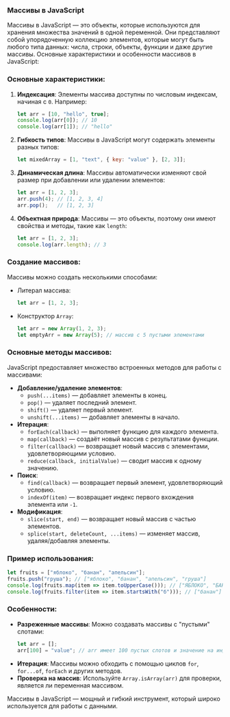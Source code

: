 ### Массивы в JavaScript

Массивы в JavaScript — это объекты, которые используются для хранения множества значений в одной переменной. 
Они представляют собой упорядоченную коллекцию элементов, которые могут быть любого типа данных: числа, строки, 
объекты, функции и даже другие массивы. Основные характеристики и особенности массивов в JavaScript:

### Основные характеристики:
1. **Индексация**: Элементы массива доступны по числовым индексам, начиная с `0`. Например:
   ```javascript
   let arr = [10, "hello", true];
   console.log(arr[0]); // 10
   console.log(arr[1]); // "hello"
   ```

2. **Гибкость типов**: Массивы в JavaScript могут содержать элементы разных типов:
   ```javascript
   let mixedArray = [1, "text", { key: "value" }, [2, 3]];
   ```

3. **Динамическая длина**: Массивы автоматически изменяют свой размер при добавлении или удалении элементов:
   ```javascript
   let arr = [1, 2, 3];
   arr.push(4); // [1, 2, 3, 4]
   arr.pop();   // [1, 2, 3]
   ```

4. **Объектная природа**: Массивы — это объекты, поэтому они имеют свойства и методы, такие как `length`:
   ```javascript
   let arr = [1, 2, 3];
   console.log(arr.length); // 3
   ```

### Создание массивов:
Массивы можно создать несколькими способами:
- Литерал массива:
  ```javascript
  let arr = [1, 2, 3];
  ```
- Конструктор `Array`:
  ```javascript
  let arr = new Array(1, 2, 3);
  let emptyArr = new Array(5); // массив с 5 пустыми элементами
  ```

### Основные методы массивов:
JavaScript предоставляет множество встроенных методов для работы с массивами:
- **Добавление/удаление элементов**:
  - `push(...items)` — добавляет элементы в конец.
  - `pop()` — удаляет последний элемент.
  - `shift()` — удаляет первый элемент.
  - `unshift(...items)` — добавляет элементы в начало.
- **Итерация**:
  - `forEach(callback)` — выполняет функцию для каждого элемента.
  - `map(callback)` — создаёт новый массив с результатами функции.
  - `filter(callback)` — возвращает новый массив с элементами, удовлетворяющими условию.
  - `reduce(callback, initialValue)` — сводит массив к одному значению.
- **Поиск**:
  - `find(callback)` — возвращает первый элемент, удовлетворяющий условию.
  - `indexOf(item)` — возвращает индекс первого вхождения элемента или `-1`.
- **Модификация**:
  - `slice(start, end)` — возвращает новый массив с частью элементов.
  - `splice(start, deleteCount, ...items)` — изменяет массив, удаляя/добавляя элементы.

### Пример использования:
```javascript
let fruits = ["яблоко", "банан", "апельсин"];
fruits.push("груша"); // ["яблоко", "банан", "апельсин", "груша"]
console.log(fruits.map(item => item.toUpperCase())); // ["ЯБЛОКО", "БАНАН", "АПЕЛЬСИН", "ГРУША"]
console.log(fruits.filter(item => item.startsWith("б"))); // ["банан"]
```

### Особенности:
- **Разреженные массивы**: Можно создавать массивы с "пустыми" слотами:
  ```javascript
  let arr = [];
  arr[100] = "value"; // arr имеет 100 пустых слотов и значение на индексе 100
  ```
- **Итерация**: Массивы можно обходить с помощью циклов `for`, `for...of`, `forEach` и других методов.
- **Проверка на массив**: Используйте `Array.isArray(arr)` для проверки, является ли переменная массивом.

Массивы в JavaScript — мощный и гибкий инструмент, который широко используется для работы с данными.